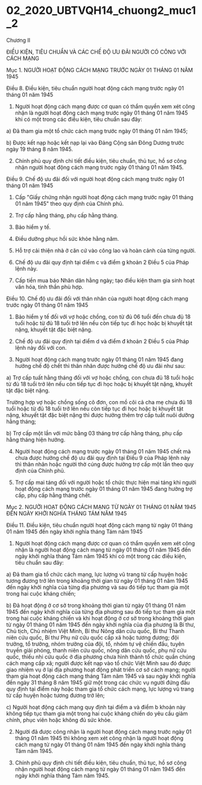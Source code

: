# 02_2020_UBTVQH14_chuong2_muc1_2
Chương II

ĐIỀU KIỆN, TIÊU CHUẨN VÀ CÁC CHẾ ĐỘ ƯU ĐÃI NGƯỜI CÓ CÔNG VỚI CÁCH MẠNG

Mục 1. NGƯỜI HOẠT ĐỘNG CÁCH MẠNG TRƯỚC NGÀY 01 THÁNG 01 NĂM 1945

Điều 8. Điều kiện, tiêu chuẩn người hoạt động cách mạng trước ngày 01 tháng 01 năm 1945

1. Người hoạt động cách mạng được cơ quan có thẩm quyền xem xét công nhận là người hoạt động cách mạng trước ngày 01 tháng 01 năm 1945 khi có một trong các điều kiện, tiêu chuẩn sau đây:

a) Đã tham gia một tổ chức cách mạng trước ngày 01 tháng 01 năm 1945;

b) Được kết nạp hoặc kết nạp lại vào Đảng Cộng sản Đông Dương trước ngày 19 tháng 8 năm 1945.

2. Chính phủ quy định chi tiết điều kiện, tiêu chuẩn, thủ tục, hồ sơ công nhận người hoạt động cách mạng trước ngày 01 tháng 01 năm 1945.

Điều 9. Chế độ ưu đãi đối với người hoạt động cách mạng trước ngày 01 tháng 01 năm 1945

1. Cấp "Giấy chứng nhận người hoạt động cách mạng trước ngày 01 tháng 01 năm 1945" theo quy định của Chính phủ.

2. Trợ cấp hằng tháng, phụ cấp hằng tháng.

3. Bảo hiểm y tế.

4. Điều dưỡng phục hồi sức khỏe hằng năm.

5. Hỗ trợ cải thiện nhà ở căn cứ vào công lao và hoàn cảnh của từng người.

6. Chế độ ưu đãi quy định tại điểm c và điểm g khoản 2 Điều 5 của Pháp lệnh này.

7. Cấp tiền mua báo Nhân dân hằng ngày; tạo điều kiện tham gia sinh hoạt văn hóa, tinh thần phù hợp.

Điều 10. Chế độ ưu đãi đối với thân nhân của người hoạt động cách mạng trước ngày 01 tháng 01 năm 1945

1. Bảo hiểm y tế đối với vợ hoặc chồng, con từ đủ 06 tuổi đến chưa đủ 18 tuổi hoặc từ đủ 18 tuổi trở lên nếu còn tiếp tục đi học hoặc bị khuyết tật nặng, khuyết tật đặc biệt nặng.

2. Chế độ ưu đãi quy định tại điểm d và điểm đ khoản 2 Điều 5 của Pháp lệnh này đối với con.

3. Người hoạt động cách mạng trước ngày 01 tháng 01 năm 1945 đang hưởng chế độ chết thì thân nhân được hưởng chế độ ưu đãi như sau:

a) Trợ cấp tuất hằng tháng đối với vợ hoặc chồng, con chưa đủ 18 tuổi hoặc từ đủ 18 tuổi trở lên nếu còn tiếp tục đi học hoặc bị khuyết tật nặng, khuyết tật đặc biệt nặng.

Trường hợp vợ hoặc chồng sống cô đơn, con mồ côi cả cha mẹ chưa đủ 18 tuổi hoặc từ đủ 18 tuổi trở lên nếu còn tiếp tục đi học hoặc bị khuyết tật nặng, khuyết tật đặc biệt nặng thì được hưởng thêm trợ cấp tuất nuôi dưỡng hằng tháng;

b) Trợ cấp một lần với mức bằng 03 tháng trợ cấp hằng tháng, phụ cấp hằng tháng hiện hưởng.

4. Người hoạt động cách mạng trước ngày 01 tháng 01 năm 1945 chết mà chưa được hưởng chế độ ưu đãi quy định tại Điều 9 của Pháp lệnh này thì thân nhân hoặc người thờ cúng được hưởng trợ cấp một lần theo quy định của Chính phủ.

5. Trợ cấp mai táng đối với người hoặc tổ chức thực hiện mai táng khi người hoạt động cách mạng trước ngày 01 tháng 01 năm 1945 đang hưởng trợ cấp, phụ cấp hằng tháng chết.

Mục 2. NGƯỜI HOẠT ĐỘNG CÁCH MẠNG TỪ NGÀY 01 THÁNG 01 NĂM 1945 ĐẾN NGÀY KHỞI NGHĨA THÁNG TÁM NĂM 1945

Điều 11. Điều kiện, tiêu chuẩn người hoạt động cách mạng từ ngày 01 tháng 01 năm 1945 đến ngày khởi nghĩa tháng Tám năm 1945

1. Người hoạt động cách mạng được cơ quan có thẩm quyền xem xét công nhận là người hoạt động cách mạng từ ngày 01 tháng 01 năm 1945 đến ngày khởi nghĩa tháng Tám năm 1945 khi có một trong các điều kiện, tiêu chuẩn sau đây:

a) Đã tham gia tổ chức cách mạng, lực lượng vũ trang từ cấp huyện hoặc tương đương trở lên trong khoảng thời gian từ ngày 01 tháng 01 năm 1945 đến ngày khởi nghĩa của từng địa phương và sau đó tiếp tục tham gia một trong hai cuộc kháng chiến;

b) Đã hoạt động ở cơ sở trong khoảng thời gian từ ngày 01 tháng 01 năm 1945 đến ngày khởi nghĩa của từng địa phương sau đó tiếp tục tham gia một trong hai cuộc kháng chiến và khi hoạt động ở cơ sở trong khoảng thời gian từ ngày 01 tháng 01 năm 1945 đến ngày khởi nghĩa của địa phương là Bí thư, Chủ tịch, Chủ nhiệm Việt Minh, Bí thư Nông dân cứu quốc, Bí thư Thanh niên cứu quốc, Bí thư Phụ nữ cứu quốc cấp xã hoặc tương đương; đội trưởng, tổ trưởng, nhóm trưởng của đội, tổ, nhóm tự vệ chiến đấu, tuyên truyền giải phóng, thanh niên cứu quốc, nông dân cứu quốc, phụ nữ cứu quốc, thiếu nhi cứu quốc ở địa phương chưa hình thành tổ chức quần chúng cách mạng cấp xã; người được kết nạp vào tổ chức Việt Minh sau đó được giao nhiệm vụ ở lại địa phương hoạt động phát triển cơ sở cách mạng; người tham gia hoạt động cách mạng tháng Tám năm 1945 và sau ngày khởi nghĩa đến ngày 31 tháng 8 năm 1945 giữ một trong các chức vụ người đứng đầu quy định tại điểm này hoặc tham gia tổ chức cách mạng, lực lượng vũ trang từ cấp huyện hoặc tương đương trở lên;

c) Người hoạt động cách mạng quy định tại điểm a và điểm b khoản này không tiếp tục tham gia một trong hai cuộc kháng chiến do yêu cầu giảm chính, phục viên hoặc không đủ sức khỏe.

2. Người đã được công nhận là người hoạt động cách mạng trước ngày 01 tháng 01 năm 1945 thì không xem xét công nhận là người hoạt động cách mạng từ ngày 01 tháng 01 năm 1945 đến ngày khởi nghĩa tháng Tám năm 1945.

3. Chính phủ quy định chi tiết điều kiện, tiêu chuẩn, thủ tục, hồ sơ công nhận người hoạt động cách mạng từ ngày 01 tháng 01 năm 1945 đến ngày khởi nghĩa tháng Tám năm 1945.